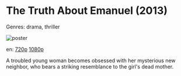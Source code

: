 # The Truth About Emanuel (2013)

Genres: drama, thriller

![poster](http://image.tmdb.org/t/p/w500/2E2vBHvmrKvSJChwnLh7mHxWBeP.jpg)

en:
  [720p](magnet:?xt=urn:btih:CDDE4BDB4DE60A6CECC035BF5266FB88F0893BFC&tr=udp://glotorrents.pw:6969/announce&tr=udp://tracker.opentrackr.org:1337/announce&tr=udp://torrent.gresille.org:80/announce&tr=udp://tracker.openbittorrent.com:80&tr=udp://tracker.coppersurfer.tk:6969&tr=udp://tracker.leechers-paradise.org:6969&tr=udp://p4p.arenabg.ch:1337&tr=udp://tracker.internetwarriors.net:1337)
  [1080p](magnet:?xt=urn:btih:7CB832980B69E57D409C72AE7FCC1E324639788A&tr=udp://glotorrents.pw:6969/announce&tr=udp://tracker.opentrackr.org:1337/announce&tr=udp://torrent.gresille.org:80/announce&tr=udp://tracker.openbittorrent.com:80&tr=udp://tracker.coppersurfer.tk:6969&tr=udp://tracker.leechers-paradise.org:6969&tr=udp://p4p.arenabg.ch:1337&tr=udp://tracker.internetwarriors.net:1337)
  


A troubled young woman becomes obsessed with her mysterious new neighbor, who bears a striking resemblance to the girl's dead mother.